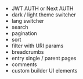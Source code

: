 - JWT AUTH or Next AUTH
- dark / light theme switcher
- lang switcher
- search
- pagination
- sort
- filter with URI params
- breadcrumbs
- entry single / parent pages
- comments
- custom builder UI elements

